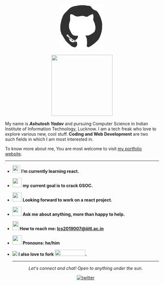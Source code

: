  <p align="center"><img src="https://github.com/yadavashu/yadavashu/blob/main/octo.gif?raw=true" width=150 height=150></p>
 <p align="center"><img src="https://media.giphy.com/media/RIBkAh90wcXuiW1Rf5/giphy.gif" width=200 height=200></p>
 
<p font-family="algerian">My name is <b><i>Ashutosh Yadav</i></b> and pursuing Computer Science in Indian Institute of Information Technology, Lucknow. I am a tech freak who love to explore various new, cool stuff.<b> Coding and Web Development</b> are two such fields in which I am most interested in.</p> 

To know more about me, You are most welcome to visit [my portfolio website](https://portfolio-ashutosh.herokuapp.com/).
<hr></hr>


- <img src="https://media.giphy.com/media/cIn5fTcjnKhStIeAef/giphy.gif" width=25 height=25> **I’m currently learning react.**
- <img src="https://media.giphy.com/media/tQYCAlhT3RXbvXqI4d/giphy.gif" width=30 height=30 > **my current goal is to crack GSOC.**
- <img src="https://media.giphy.com/media/gF2m2JOyGReppog8hU/giphy.gif" width=30 height=30> **Looking forward to work on a react project.**
- <img src="https://media.giphy.com/media/RhwkGhrlj3NVSOxWSN/giphy.gif" width=30 height=30> **Ask me about anything, more than happy to help.**
- <img src="https://media.giphy.com/media/QXUKY8Xlg7xy9Nhnax/giphy.gif" width=20 height=30> **How to reach me: [lcs2019007@iiitl.ac.in](lcs2019007@iiitl.ac.in)**
- <img src="https://media.giphy.com/media/kg6JAJQojS7DbbcZJi/giphy.gif" width=30 height=30> **Pronouns: he/him**
- <img src="https://media.giphy.com/media/MAzuwWS4cNvFCHvzvT/giphy.gif" width=30> **I also love to fork <img src="https://media.giphy.com/media/j38FnpoKKsuJlhSFSr/giphy.gif" width=100 height=20>.**
  
  <hr></hr>
  <p align="center" ><i>Let's connect and chat! Open to anything under the sun.</i></p>
   <p align="center"><a href="#">
    <img src="/MikeCodesDotNET/ColoredBadges/raw/master/svg/social/twitter.svg" alt="twitter" style="max-width:100%;">
  </a></p>                                       
